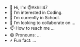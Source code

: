 - 👋 Hi, I’m @Akhill47
- 👀 I’m interested in Coding.
- 🌱 I’m currently in School.
- 💞️ I’m looking to collaborate on ...
- 📫 How to reach me ...
- 😄 Pronouns: ...
- ⚡ Fun fact: ...

<!---
Akhill47/Akhill47 is a ✨ special ✨ repository because its `README.md` (this file) appears on your GitHub profile.
You can click the Preview link to take a look at your changes.
--->
